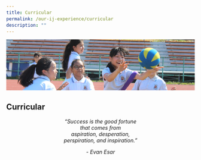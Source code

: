 ```yaml
---
title: Curricular
permalink: /our-ij-experience/curricular
description: ""
---
```

![](/images/subpage.jpg)

## Curricular

<center>
	
 _“Success is the good fortune_ <br>
	_that comes from_ <br>
	_aspiration, desperation,_ <br>
	_perspiration, and inspiration.”_ <br>

_- Evan Esar_
	
	
</center>